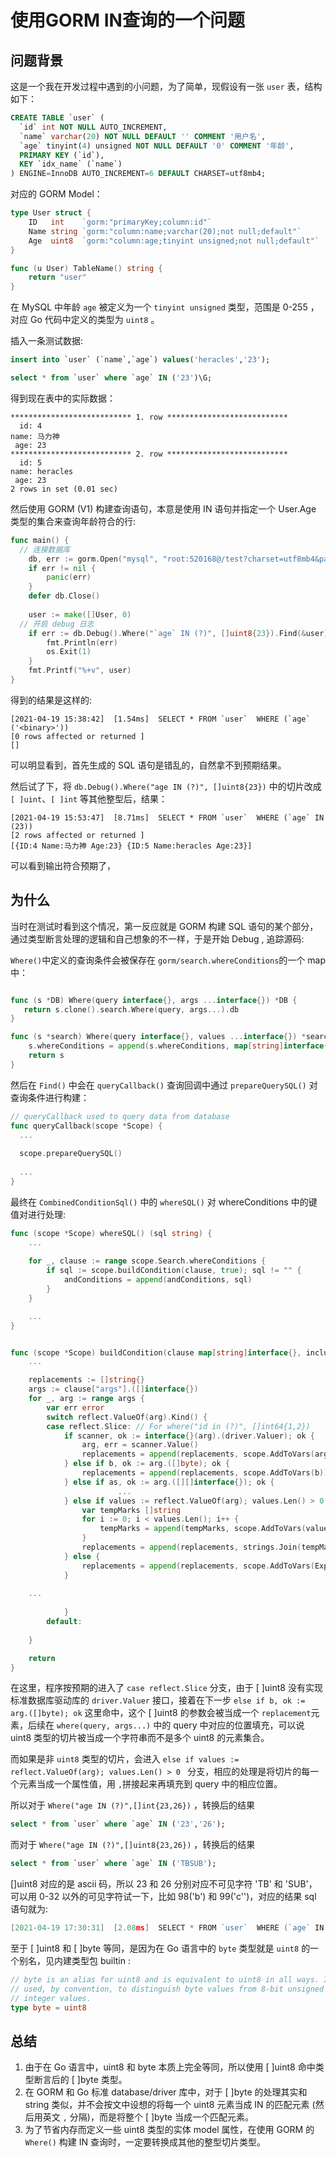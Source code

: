 # 使用GORM IN查询的一个问题


## 问题背景

这是一个我在开发过程中遇到的小问题，为了简单，现假设有一张 `user` 表，结构如下：

```sql
CREATE TABLE `user` (
  `id` int NOT NULL AUTO_INCREMENT,
  `name` varchar(20) NOT NULL DEFAULT '' COMMENT '用户名',
  `age` tinyint(4) unsigned NOT NULL DEFAULT '0' COMMENT '年龄',
  PRIMARY KEY (`id`),
  KEY `idx_name` (`name`)
) ENGINE=InnoDB AUTO_INCREMENT=6 DEFAULT CHARSET=utf8mb4;
```

对应的 GORM Model：

```go
type User struct {
	ID   int    `gorm:"primaryKey;column:id"`
	Name string `gorm:"column:name;varchar(20);not null;default"`
	Age  uint8  `gorm:"column:age;tinyint unsigned;not null;default"`
}

func (u User) TableName() string {
	return "user"
}
```

在 MySQL 中年龄 `age` 被定义为一个 `tinyint unsigned` 类型，范围是 0-255 ，对应 Go 代码中定义的类型为 `uint8` 。

插入一条测试数据:

```sql
insert into `user` (`name`,`age`) values('heracles','23');

select * from `user` where `age` IN ('23')\G;

```

得到现在表中的实际数据：

```shell
*************************** 1. row ***************************
  id: 4
name: 马力神
 age: 23
*************************** 2. row ***************************
  id: 5
name: heracles
 age: 23
2 rows in set (0.01 sec)
```

然后使用 GORM (V1) 构建查询语句，本意是使用 IN 语句并指定一个 User.Age 类型的集合来查询年龄符合的行:

```go
func main() {
  // 连接数据库
	db, err := gorm.Open("mysql", "root:520168@/test?charset=utf8mb4&parseTime=True&loc=Local")
	if err != nil {
		panic(err)
	}
	defer db.Close()
  
	user := make([]User, 0)
  // 开启 debug 日志
	if err := db.Debug().Where("`age` IN (?)", []uint8{23}).Find(&user).Error; err != nil {
		fmt.Println(err)
		os.Exit(1)
	}
	fmt.Printf("%+v", user)
}
```

得到的结果是这样的:

```shell
[2021-04-19 15:38:42]  [1.54ms]  SELECT * FROM `user`  WHERE (`age`   ('<binary>'))  
[0 rows affected or returned ] 
[]
```

可以明显看到，首先生成的 SQL 语句是错乱的，自然拿不到预期结果。

然后试了下，将  `db.Debug().Where("age IN (?)", []uint8{23})` 中的切片改成 `[ ]uint`、`[ ]int` 等其他整型后，结果：

```shell
[2021-04-19 15:53:47]  [8.71ms]  SELECT * FROM `user`  WHERE (`age` IN (23))  
[2 rows affected or returned ] 
[{ID:4 Name:马力神 Age:23} {ID:5 Name:heracles Age:23}]
```

可以看到输出符合预期了，

## 为什么

当时在测试时看到这个情况，第一反应就是 GORM 构建 SQL 语句的某个部分，通过类型断言处理的逻辑和自己想象的不一样，于是开始 Debug , 追踪源码:

`Where()`中定义的查询条件会被保存在 `gorm/search.whereConditions`的一个 map 中：

```go

func (s *DB) Where(query interface{}, args ...interface{}) *DB {
   return s.clone().search.Where(query, args...).db
}

func (s *search) Where(query interface{}, values ...interface{}) *search {
	s.whereConditions = append(s.whereConditions, map[string]interface{}{"query": query, "args": values})
	return s
}

```

然后在 `Find()` 中会在 `queryCallback()` 查询回调中通过 `prepareQuerySQL()` 对查询条件进行构建：

```go
// queryCallback used to query data from database
func queryCallback(scope *Scope) {
  ...
  
  scope.prepareQuerySQL()
  
  ...
}
```

最终在 `CombinedConditionSql()` 中的 `whereSQL()` 对 whereConditions 中的键值对进行处理:

```go
func (scope *Scope) whereSQL() (sql string) {
	...
  
	for _, clause := range scope.Search.whereConditions {
		if sql := scope.buildCondition(clause, true); sql != "" {
			andConditions = append(andConditions, sql)
		}
	}

	...
}


func (scope *Scope) buildCondition(clause map[string]interface{}, include bool) (str string) {
	...

	replacements := []string{}
	args := clause["args"].([]interface{})
	for _, arg := range args {
		var err error
		switch reflect.ValueOf(arg).Kind() {
		case reflect.Slice: // For where("id in (?)", []int64{1,2})
			if scanner, ok := interface{}(arg).(driver.Valuer); ok {
				arg, err = scanner.Value()
				replacements = append(replacements, scope.AddToVars(arg))
			} else if b, ok := arg.([]byte); ok {
				replacements = append(replacements, scope.AddToVars(b))
			} else if as, ok := arg.([][]interface{}); ok {
						...
			} else if values := reflect.ValueOf(arg); values.Len() > 0 {
				var tempMarks []string
				for i := 0; i < values.Len(); i++ {
					tempMarks = append(tempMarks, scope.AddToVars(values.Index(i).Interface()))
				}
				replacements = append(replacements, strings.Join(tempMarks, ","))
			} else {
				replacements = append(replacements, scope.AddToVars(Expr("NULL")))
			}
        
	...
        
			}
		default:
			
	}

	return
}
```

在这里，程序按预期的进入了 `case reflect.Slice` 分支，由于 [ ]uint8 没有实现标准数据库驱动库的 `driver.Valuer` 接口，接着在下一步 `else if b, ok := arg.([]byte); ok` 这里命中，这个 [ ]uint8 的参数会被当成一个 `replacement`元素，后续在 `where(query, args...)` 中的 query 中对应的位置填充，可以说 uint8 类型的切片被当成一个字符串而不是多个 uint8 的元素集合。

而如果是非 `uint8` 类型的切片，会进入 `else if values := reflect.ValueOf(arg); values.Len() > 0 ` 分支，相应的处理是将切片的每一个元素当成一个属性值，用 `,`拼接起来再填充到 query 中的相应位置。

所以对于 `Where("age IN (?)",[]int{23,26})` ，转换后的结果

```sql
select * from `user` where `age` IN ('23','26');
```

而对于 `Where("age IN (?)",[]uint8{23,26})` ，转换后的结果

```sql
select * from `user` where `age` IN ('TBSUB');
```

[]uint8 对应的是 ascii 码，所以 23 和 26 分别对应不可见字符 'TB' 和 'SUB'，可以用 0-32 以外的可见字符试一下，比如 98('b') 和 99('c'')，对应的结果 sql 语句就为:

```go
[2021-04-19 17:30:31]  [2.08ms]  SELECT * FROM `user`  WHERE (`age` IN ('bc')) 
```
至于 [ ]uint8 和 [ ]byte 等同，是因为在 Go 语言中的 `byte` 类型就是 `uint8` 的一个别名，见内建类型包 builtin :
```go
// byte is an alias for uint8 and is equivalent to uint8 in all ways. It is
// used, by convention, to distinguish byte values from 8-bit unsigned
// integer values.
type byte = uint8
```

## 总结

1. 由于在 Go 语言中，uint8 和 byte 本质上完全等同，所以使用 [ ]uint8 命中类型断言后的 [ ]byte 类型。
2. 在 GORM 和 Go 标准 database/driver 库中，对于 [ ]byte 的处理其实和 string 类似，并不会按文中设想的将每一个 uint8 元素当成 IN 的匹配元素 (然后用英文 `,` 分隔)，而是将整个 [ ]byte 当成一个匹配元素。 
3. 为了节省内存而定义一些 uint8 类型的实体 model 属性，在使用 GORM 的 `Where()` 构建 IN 查询时，一定要转换成其他的整型切片类型。


